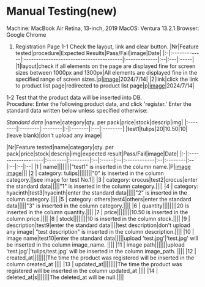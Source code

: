 # Manual Testing(new)

Machine: MacBook Air Retina, 13-inch, 2019
MacOS: Ventura 13.2.1
Browser: Google Chrome

1. Registration Page
1-1 Check the layout, link and clear button.
|Nr|Feature tested|procedure|Expected Results|Pass/Fail|image|Date|
|:-|:-------------|:----------------------------------------|:-------------|:--|:---|:-----|
|1|layout|check if all elements on the page are displayed fine for screen sizes between 1000px and 1300px|All elements are displayed fine in the specified range of screen sizes.|p|[image](./images/manual-testing/1-1-1.jpg)|2024/7/14|
|2|link|click the link to product list page|redirected to product list page|p|[image](./images/manual-testing/1-1-2.jpg)|2024/7/14|

1-2 Test that the product data will be inserted into DB.<br>
Procedure: Enter the following product data, and click 'register.'
Enter the standard data written below unless specified otherwise:

*Standard data*
|name|category|qty. per pack|price|stock|descrip|img|
|:--------|:--------|:--------|:-|:-------|:---|:--------|
|test1|tulips|20|10.50|10|(leave blank)|don't upload any image|

|Nr|Feature tested|name|category|qty. per pack|price|stock|descrip|img|expected result|Pass/Fail|image|Date|
|:-|:-------------------|:--------|:--------|:--|:-----|:--|:------------|:--|:--------|:--|:--|:--|:--|
|1 | name||||||||"test1" is inserted in the column name.|P|[image](./images/manual-testing/1-2-1.jpg)<br>[image](./images/manual-testing/1-2-1-2.jpg)|||
|2 | category: tulips||||||||"0" is inserted in the column category.||see image for test No.1||
|3 | category: crocus|test2|crocus|enter the standard data|||||"1" is inserted in the column category.||||
|4 | category: hyacinth|test3|hyacinth|enter the standard data|||||"2" is inserted in the column category.||||
|5 | category: others|test4|others|enter the standard data|||||"3" is inserted in the column category.||||
|6 | quantity||||||||20 is inserted in the column quantity.||||
|7 | price||||||||10.50 is inserted in the column price.||||
|8 | stock||||||||10 is inserted in the column stock.||||
|9 | description|test9|enter the standard data||||test description|don't upload any image| "test description" is inserted in the column description.||||
|10 | image name|test10|enter the standard data|||||upload 'test.jpg'|'test.jpg' will be inserted in the column image_name. ||||
|11 | image path|||||||upload 'test.jpg'|'tulips/test.jpg' will be inserted in the column image_path. ||||
|12 | created_at||||||||The time the product was registered will be inserted in the column created_at  ||||
|13 | updated_at||||||||The time the product was registered will be inserted in the column updated_at  ||||
|14 | deleted_at|s|||||||The deleted_at will be null.||||
